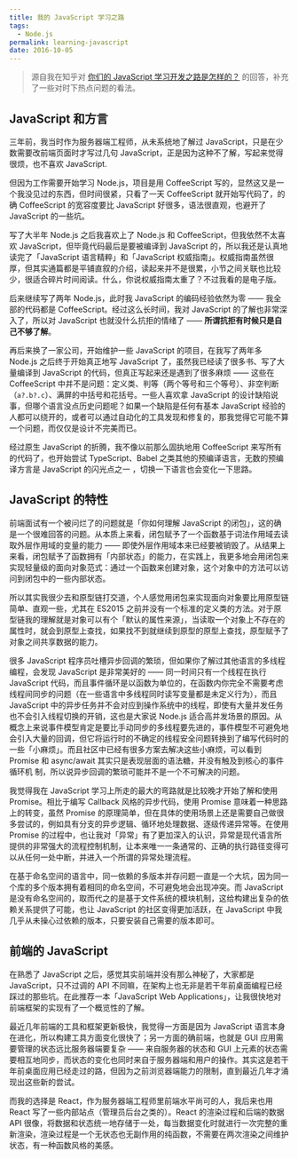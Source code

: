 ```yaml
---
title: 我的 JavaScript 学习之路
tags:
  - Node.js
permalink: learning-javascript
date: 2016-10-05
---
```


> 源自我在知乎对 [你们的 JavaScript 学习开发之路是怎样的？](https://www.zhihu.com/question/24086544/answer/109727938) 的回答，补充了一些对时下热点问题的看法。

## JavaScript 和方言

三年前，我当时作为服务器端工程师，从未系统地了解过 JavaScript，只是在少数需要改前端页面时才写过几句 JavaScript，正是因为这种不了解，写起来觉得很烦，也不喜欢 JavaScript.

但因为工作需要开始学习 Node.js，项目是用 CoffeeScript 写的，显然这又是一个我没见过的东西，但时间很紧，只看了一天 CoffeeScript 就开始写代码了，的确 CoffeeScript 的宽容度要比 JavaScript 好很多，语法很直观，也避开了 JavaScript 的一些坑。

写了大半年 Node.js 之后我喜欢上了 Node.js 和 CoffeeScript，但我依然不太喜欢 JavaScript，但毕竟代码最后是要被编译到 JavaScript 的，所以我还是认真地读完了「JavaScript 语言精粹」和「JavaScript 权威指南」。权威指南虽然很厚，但其实通篇都是平铺直叙的介绍，读起来并不是很累，小节之间关联也比较少，很适合碎片时间阅读。什么，你说权威指南太重了？不过我看的是电子版。

后来继续写了两年 Node.js，此时我 JavaScript 的编码经验依然为零 —— 我全部的代码都是 CoffeeScript。经过这么长时间，我对 JavaScript 的了解也非常深入了，所以对 JavaScript 也就没什么抗拒的情绪了 —— **所谓抗拒有时候只是自己不够了解**。

再后来换了一家公司，开始维护一些 JavaScript 的项目，在我写了两年多 Node.js 之后终于开始真正地写 JavaScript 了，虽然我已经读了很多书、写了大量编译到 JavaScript 的代码，但真正写起来还是遇到了很多麻烦 —— 这些在 CoffeeScript 中并不是问题：定义类、判等（两个等号和三个等号）、非空判断（`a?.b?.c`）、满屏的中括号和花括号。一些人喜欢拿 JavaScript 的设计缺陷说事，但哪个语言没点历史问题呢？如果一个缺陷是任何有基本 JavaScript 经验的人都可以绕开的，或者可以通过自动化的工具发现和修复的，那我觉得它可能不算一个问题，而仅仅是设计不完美而已。

经过原生 JavaScript 的折腾，我不像以前那么固执地用 CoffeeScript 来写所有的代码了，也开始尝试 TypeScript、Babel 之类其他的预编译语言，无数的预编译方言是 JavaScript 的闪光点之一 ，切换一下语言也会变化一下思路。

## JavaScript 的特性

前端面试有一个被问烂了的问题就是「你如何理解 JavaScript 的闭包」，这的确是一个很难回答的问题。从本质上来看，闭包赋予了一个函数基于词法作用域去读取外层作用域的变量的能力 —— 即使外层作用域本来已经要被销毁了。从结果上来看，闭包赋予了函数拥有「内部状态」的能力，在实践上，我更多地会用闭包来实现轻量级的面向对象范式：通过一个函数来创建对象，这个对象中的方法可以访问到闭包中的一些内部状态。

所以其实我很少去和原型链打交道，个人感觉用闭包来实现面向对象要比用原型链简单、直观一些，尤其在 ES2015 之前并没有一个标准的定义类的方法。对于原型链我的理解就是对象可以有个「默认的属性来源」，当读取一个对象上不存在的属性时，就会到原型上查找，如果找不到就继续到原型的原型上查找，原型赋予了对象之间共享数据的能力。

很多 JavaScript 程序员吐槽异步回调的繁琐，但如果你了解过其他语言的多线程编程，会发现 JavaScript 是非常美好的 —— 同一时间只有一个线程在执行 JavaScript 代码，而且事件循环是以函数为单位的，在函数内你完全不需要考虑线程间同步的问题（在一些语言中多线程同时读写变量都是未定义行为），而且 JavaScript 中的异步任务并不会对应到操作系统中的线程，即使有大量并发任务也不会引入线程切换的开销，这也是大家说 Node.js 适合高并发场景的原因。从概念上来说事件模型肯定是要比手动同步的多线程要先进的，事件模型不可避免地会引入大量的回调，但它将运行时的不确定的线程安全问题转换到了编写代码时的一些「小麻烦」。而且社区中已经有很多方案去解决这些小麻烦，可以看到 Promise 和 async/await 其实只是表现层面的语法糖，并没有触及到核心的事件循环机
制，所以说异步回调的繁琐可能并不是一个不可解决的问题。

我觉得我在 JavaScript 学习上所走的最大的弯路就是比较晚才开始了解和使用 Promise。相比于编写 Callback 风格的异步代码，使用 Promise 意味着一种思路上的转变，虽然 Promise 的原理简单，但在具体的使用场景上还是需要自己做很多尝试的，例如具有分支的异步逻辑、循环地处理数据、逐级传递异常等。在使用 Promise 的过程中，也让我对「异常」有了更加深入的认识，异常是现代语言所提供的非常强大的流程控制机制，让本来唯一一条通常的、正确的执行路径变得可以从任何一处中断，并进入一个所谓的异常处理流程。

在基于命名空间的语言中，同一依赖的多版本并存问题一直是一个大坑，因为同一个库的多个版本拥有着相同的命名空间，不可避免地会出现冲突。而 JavaScript 是没有命名空间的，取而代之的是基于文件系统的模块机制，这给构建出复杂的依赖关系提供了可能，也让 JavaScript 的社区变得更加活跃，在 JavaScript 中我几乎从未操心过依赖的版本，只要安装自己需要的版本即可。

## 前端的 JavaScript

在熟悉了 JavaScript 之后，感觉其实前端并没有那么神秘了，大家都是 JavaScript，只不过调的 API 不同嘛，在架构上也无非是若干年前桌面编程已经踩过的那些坑。在此推荐一本「JavaScript Web Applications」，让我很快地对前端框架的实现有了一个概览性的了解。

最近几年前端的工具和框架更新极快，我觉得一方面是因为 JavaScript 语言本身在进化，所以构建工具方面变化很快了；另一方面的确前端，也就是 GUI 应用需要管理的状态远比服务器端要复杂 —— 来自服务器的状态和 GUI 上元素的状态需要相互地同步，而状态的变化也同时来自于服务器端和用户的操作。其实这是若干年前桌面应用已经走过的路，但因为之前浏览器端能力的限制，直到最近几年才涌现出这些新的尝试。

而我的选择是 React，作为服务器端工程师里前端水平尚可的人，我后来也用 React 写了一些内部站点（管理员后台之类的）。React 的渲染过程和后端的数据 API 很像，将数据和状态统一地存储于一处，每当数据变化时就进行一次完整的重新渲染，渲染过程是一个无状态也无副作用的纯函数，不需要在两次渲染之间维护状态，有一种函数风格的美感。
